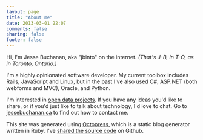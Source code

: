```yaml
---
layout: page
title: "About me"
date: 2013-03-01 22:07
comments: false
sharing: false
footer: false
---
```


Hi, I'm Jesse Buchanan, aka "jbinto" on the internet. *(That's J-B, in T-O, as in Toronto, Ontario.)*

I'm a highly opinionated software developer. My current toolbox includes Rails, JavaScript and Linux, but in the past I've also used C#, ASP.NET (both webforms and MVC), Oracle, and Python. 

I'm interested in [open data projects](http://toronto.ca/open/). If you have any ideas you'd like to share, or if you'd just like to talk about technology, I'd love to chat. Go to [jessebuchanan.ca](http://jessebuchanan.ca) to find out how to contact me. 

This site was generated using <a href="http://octopress.org/">Octopress</a>, which is a static blog generator written in Ruby. I've [shared the source code](http://github.com/jbinto/blog) on Github.
